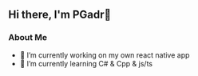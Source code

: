 ## Hi there, I'm PGadr👋
### About Me
- 🔭 I’m currently working on my own react native app
- 🌱 I’m currently learning C# & Cpp & js/ts
